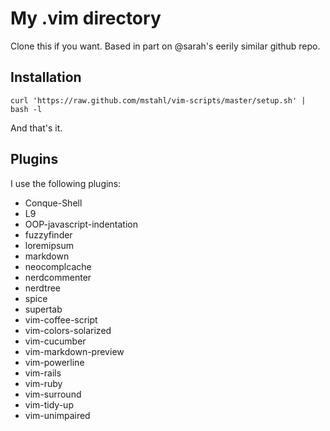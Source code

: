 # My .vim directory

Clone this if you want. Based in part on @sarah's eerily similar github repo.

## Installation

    curl 'https://raw.github.com/mstahl/vim-scripts/master/setup.sh' | bash -l

And that's it.

## Plugins

I use the following plugins:

  * Conque-Shell                                                                                         
  * L9                                                                                                   
  * OOP-javascript-indentation                                                                           
  * fuzzyfinder                                                                                          
  * loremipsum                                                                                           
  * markdown                                                                                             
  * neocomplcache                                                                                        
  * nerdcommenter                                                                                        
  * nerdtree                                                                                             
  * spice                                                                                                
  * supertab                                                                                             
  * vim-coffee-script                                                                                    
  * vim-colors-solarized                                                                                 
  * vim-cucumber                                                                                         
  * vim-markdown-preview                                                                                 
  * vim-powerline                                                                                        
  * vim-rails                                                                                            
  * vim-ruby                                                                                             
  * vim-surround                                                                                         
  * vim-tidy-up                                                                                          
  * vim-unimpaired
